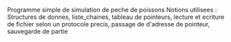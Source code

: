 Programme simple de simulation de peche de poissons
Notions utilisees :
	Structures de donnes, liste_chaines, tableau de pointeurs, lecture et ecriture de fichier selon un protocole precis,
	passage de d'adresse de pointeur, sauvegarde de partie
	
